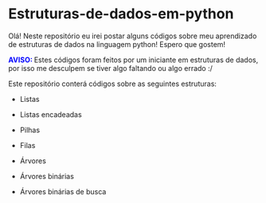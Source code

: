 # Estruturas-de-dados-em-python
Olá! Neste repositório eu irei postar alguns códigos sobre meu aprendizado de estruturas de dados na linguagem python! Espero que gostem!

<strong>AVISO: </strong> Estes códigos foram feitos por um iniciante em estruturas de dados, por isso me desculpem se tiver algo faltando ou algo errado :/

Este repositório conterá códigos sobre as seguintes estruturas:

- Listas

- Listas encadeadas

- Pilhas

- Filas

- Árvores

- Árvores binárias

- Árvores binárias de busca

<style>
 strong {
    color: blue; 
 }
</style>
